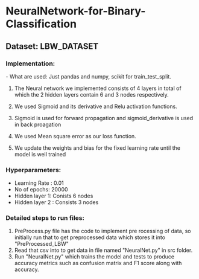 # NeuralNetwork-for-Binary-Classification

## Dataset: LBW_DATASET

<h3>Implementation:</h3> 
- What are used: Just pandas and numpy, scikit for train_test_split.

1. The Neural network we implemented consists of 4 layers in total of which the 2 hidden layers contain 6 and 3 nodes respectively.

2. We used Sigmoid and its derivative and Relu activation functions.

3. Sigmoid is used for forward propagation and sigmoid_derivative is used in back proagation

4. We used Mean square error as our loss function.

5. We update the weights and bias for the fixed learning rate until the model is well trained

<h3>  Hyperparameters: </h3> 

- Learning Rate : 0.01
- No of epochs: 20000
- Hidden layer 1: Conists 6 nodes
- Hidden layer 2 : Consists 3 nodes

<h3>  Detailed steps to run files: </h3> 

1. PreProcess.py file has the code to implement pre rocessing of data, so initially run that to get preprocessed data which stores it into "PreProcessed_LBW"
2. Read that csv into to get data in file named "NeuralNet.py" in src folder.
3. Run "NeuralNet.py" which trains the model and tests to produce accuracy metrics such as confusion matrix and F1 score along with accuracy.


